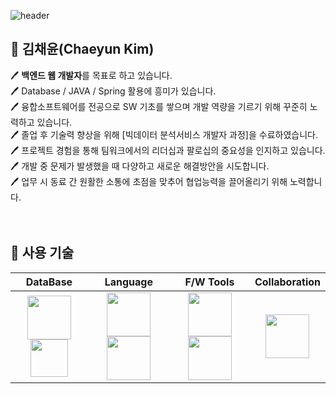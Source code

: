 ![header](https://capsule-render.vercel.app/api?type=waving&color=65C1D9&height=140&section=header&text=Chaeyun_Kim&fontSize=65&fontColor=202020&animation=fadeIn&fontAlignY=38&descAlignY=51&descAlign=62)

<!--
**Chaeyuny/Chaeyuny** is a ✨ _special_ ✨ repository because its `README.md` (this file) appears on your GitHub profile.

Here are some ideas to get you started:

- 🔭 I’m currently working on ...
- 🌱 I’m currently learning ...
- 👯 I’m looking to collaborate on ...
- 🤔 I’m looking for help with ...
- 💬 Ask me about ...
- 📫 How to reach me: ...
- 😄 Pronouns: ...
- ⚡ Fun fact: ...
-->

##  🐣 김채윤(Chaeyun Kim)
🖊 **백엔드 웹 개발자**를 목표로 하고 있습니다. <br>
🖊 Database / JAVA / Spring 활용에 흥미가 있습니다. <br>
🖊 융합소프트웨어를 전공으로 SW 기초를 쌓으며 개발 역량을 기르기 위해 꾸준히 노력하고 있습니다. <br>
🖊 졸업 후 기술력 향상을 위해 [빅데이터 분석서비스 개발자 과정]을 수료하였습니다. <br>
🖊 프로젝트 경험을 통해 팀워크에서의 리더십과 팔로십의 중요성을 인지하고 있습니다. <br>
🖊 개발 중 문제가 발생했을 때 다양하고 새로운 해결방안을 시도합니다. <br>
🖊 업무 시 동료 간 원활한 소통에 초점을 맞추어 협업능력을 끌어올리기 위해 노력합니다.<br>
<br>
<br>

## 📌 사용 기술
| **DataBase** | **Language** | **F/W Tools** | **Collaboration** |
|:--------:|:--------:|:--------:|:--------:|
| <code><img src="https://user-images.githubusercontent.com/103620466/184141486-4bf19ebd-fb47-499a-b3f9-8d41b7848347.png" width="70"><img src="https://user-images.githubusercontent.com/103620466/184141815-ae301f1f-dcc1-42bd-bc32-f0e6f4133d6e.png" width="60"></code> | <code><img src="https://user-images.githubusercontent.com/103620466/184140341-0ece618b-551d-4dc5-baad-606c94dbc263.png" width="70"><img src="https://user-images.githubusercontent.com/103620466/184139621-5190bdf6-900b-4e14-b502-454cfb3ff237.png" width="70"></code> | <code><img src="https://user-images.githubusercontent.com/103620466/184142829-21493524-27b5-449d-b78b-0336d38c8254.png" width="70"><img src="https://user-images.githubusercontent.com/103620466/184143793-dd0b0887-6637-4711-9032-4579755be049.png" width="70"></code> | <code><img src="https://user-images.githubusercontent.com/103620466/184145273-5129039b-bd0d-4c80-a618-46705913a7c6.png" width="70"></code> |

